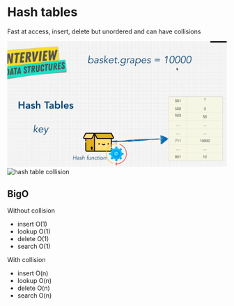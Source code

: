 # Hash tables
Fast at access, insert, delete but unordered and can have collisions

![hash table](./hash_table.jpg)
![hash table collision](./hash-table_collision.png)

## BigO
Without collision
- insert O(1)
- lookup O(1)
- delete O(1)
- search O(1)

With collision
- insert O(n)
- lookup O(n)
- delete O(n)
- search O(n)
